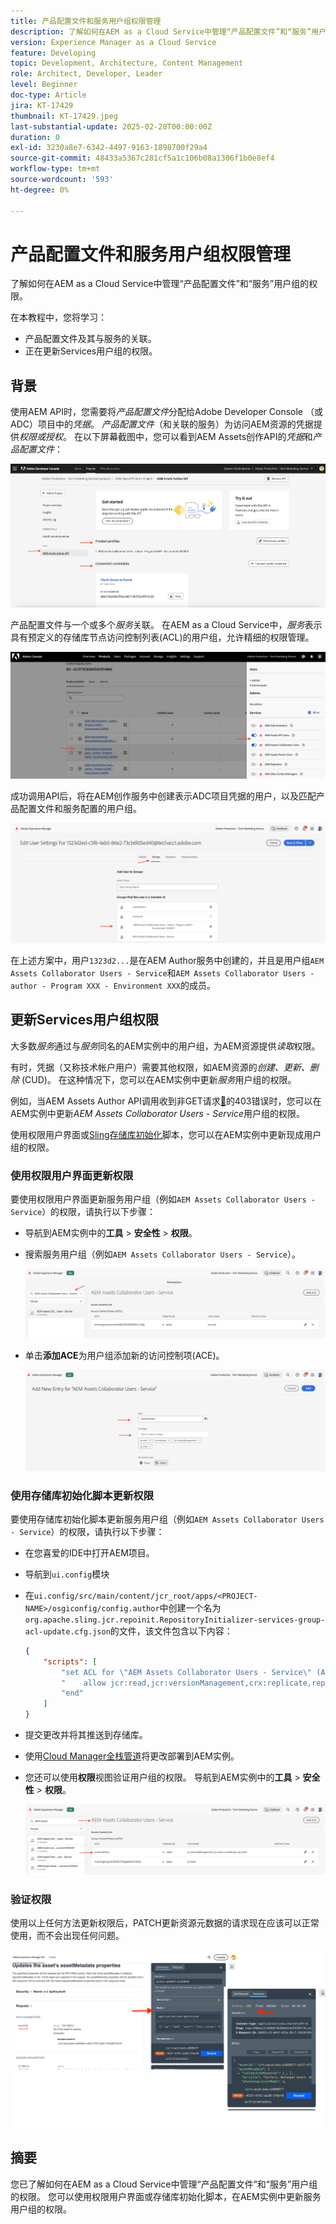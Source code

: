 ```yaml
---
title: 产品配置文件和服务用户组权限管理
description: 了解如何在AEM as a Cloud Service中管理“产品配置文件”和“服务”用户组的权限。
version: Experience Manager as a Cloud Service
feature: Developing
topic: Development, Architecture, Content Management
role: Architect, Developer, Leader
level: Beginner
doc-type: Article
jira: KT-17429
thumbnail: KT-17429.jpeg
last-substantial-update: 2025-02-28T00:00:00Z
duration: 0
exl-id: 3230a8e7-6342-4497-9163-1898700f29a4
source-git-commit: 48433a5367c281cf5a1c106b08a1306f1b0e8ef4
workflow-type: tm+mt
source-wordcount: '593'
ht-degree: 0%

---
```


# 产品配置文件和服务用户组权限管理

了解如何在AEM as a Cloud Service中管理“产品配置文件”和“服务”用户组的权限。

在本教程中，您将学习：

- 产品配置文件及其与服务的关联。
- 正在更新Services用户组的权限。

## 背景

使用AEM API时，您需要将&#x200B;_产品配置文件_&#x200B;分配给Adobe Developer Console （或ADC）项目中的&#x200B;_凭据_。 _产品配置文件_（和关联的服务）为访问AEM资源的凭据提供&#x200B;_权限或授权_。 在以下屏幕截图中，您可以看到AEM Assets创作API的&#x200B;_凭据_&#x200B;和&#x200B;_产品配置文件_：

![凭据和产品配置文件](../assets/how-to/API-Credentials-Product-Profile.png)

产品配置文件与一个或多个&#x200B;_服务_&#x200B;关联。 在AEM as a Cloud Service中，_服务_&#x200B;表示具有预定义的存储库节点访问控制列表(ACL)的用户组，允许精细的权限管理。

![技术帐户用户产品配置文件](../assets/s2s/technical-account-user-product-profile.png)

成功调用API后，将在AEM创作服务中创建表示ADC项目凭据的用户，以及匹配产品配置文件和服务配置的用户组。

![技术帐户用户成员资格](../assets/s2s/technical-account-user-membership.png)

在上述方案中，用户`1323d2...`是在AEM Author服务中创建的，并且是用户组`AEM Assets Collaborator Users - Service`和`AEM Assets Collaborator Users - author - Program XXX - Environment XXX`的成员。

## 更新Services用户组权限

大多数&#x200B;_服务_&#x200B;通过与&#x200B;_服务_&#x200B;同名的AEM实例中的用户组，为AEM资源提供&#x200B;_读取_&#x200B;权限。

有时，凭据（又称技术帐户用户）需要其他权限，如AEM资源的&#x200B;_创建、更新、删除_ (CUD)。 在这种情况下，您可以在AEM实例中更新&#x200B;_服务_&#x200B;用户组的权限。

例如，当AEM Assets Author API调用收到非GET请求[&#128279;](../use-cases/invoke-api-using-oauth-s2s.md#403-error-for-non-get-requests)的403错误时，您可以在AEM实例中更新&#x200B;_AEM Assets Collaborator Users - Service_&#x200B;用户组的权限。

使用权限用户界面或[Sling存储库初始化](https://sling.apache.org/documentation/bundles/repository-initialization.html)脚本，您可以在AEM实例中更新现成用户组的权限。

### 使用权限用户界面更新权限

要使用权限用户界面更新服务用户组（例如`AEM Assets Collaborator Users - Service`）的权限，请执行以下步骤：

- 导航到AEM实例中的&#x200B;**工具** > **安全性** > **权限**。

- 搜索服务用户组（例如`AEM Assets Collaborator Users - Service`）。

  ![搜索用户组](../assets/how-to/search-user-group.png)

- 单击&#x200B;**添加ACE**&#x200B;为用户组添加新的访问控制项(ACE)。

  ![添加ACE](../assets/how-to/add-ace.png)

### 使用存储库初始化脚本更新权限

要使用存储库初始化脚本更新服务用户组（例如`AEM Assets Collaborator Users - Service`）的权限，请执行以下步骤：

- 在您喜爱的IDE中打开AEM项目。

- 导航到`ui.config`模块

- 在`ui.config/src/main/content/jcr_root/apps/<PROJECT-NAME>/osgiconfig/config.author`中创建一个名为`org.apache.sling.jcr.repoinit.RepositoryInitializer-services-group-acl-update.cfg.json`的文件，该文件包含以下内容：

  ```json
  {
      "scripts": [
          "set ACL for \"AEM Assets Collaborator Users - Service\" (ACLOptions=ignoreMissingPrincipal)",
          "    allow jcr:read,jcr:versionManagement,crx:replicate,rep:write on /content/dam",
          "end"
      ]
  }
  ```

- 提交更改并将其推送到存储库。

- 使用[Cloud Manager全栈管道](https://experienceleague.adobe.com/en/docs/experience-manager-cloud-service/content/implementing/using-cloud-manager/cicd-pipelines/introduction-ci-cd-pipelines#full-stack-pipeline)将更改部署到AEM实例。

- 您还可以使用&#x200B;**权限**&#x200B;视图验证用户组的权限。 导航到AEM实例中的&#x200B;**工具** > **安全性** > **权限**。

  ![权限视图](../assets/how-to/permissions-view.png)

### 验证权限

使用以上任何方法更新权限后，PATCH更新资源元数据的请求现在应该可以正常使用，而不会出现任何问题。

![PATCH请求](../assets/how-to/patch-request.png)

## 摘要

您已了解如何在AEM as a Cloud Service中管理“产品配置文件”和“服务”用户组的权限。 您可以使用权限用户界面或存储库初始化脚本，在AEM实例中更新服务用户组的权限。
